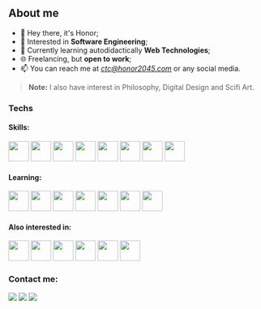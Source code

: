 ## About me

- 👋 Hey there, it's Honor;
- 👀 Interested in **Software Engineering**;
- 🌱 Currently learning autodidactically **Web Technologies**;
- 🌐 Freelancing, but **open to work**;
- 📫 You can reach me at *ctc@honor2045.com* or any social media.

> **Note:** I also have interest in Philosophy, Digital Design and Scifi Art.

### Techs

#### Skills:

<img src="https://cdn.jsdelivr.net/gh/devicons/devicon/icons/html5/html5-original.svg" width="40" height="40"/> <img src="https://cdn.jsdelivr.net/gh/devicons/devicon/icons/css3/css3-original.svg" width="40" height="40"/> <img src="https://cdn.jsdelivr.net/gh/devicons/devicon/icons/stylus/stylus-original.svg" width="40" height="40"/> <img src="https://cdn.jsdelivr.net/gh/devicons/devicon/icons/less/less-plain-wordmark.svg" width="40" height="40"/> <img src="https://cdn.jsdelivr.net/gh/devicons/devicon/icons/sass/sass-original.svg" width="40" height="40"/> <img src="https://cdn.jsdelivr.net/gh/devicons/devicon/icons/javascript/javascript-original.svg" width="40" height="40"/> <img src="https://cdn.jsdelivr.net/gh/devicons/devicon/icons/java/java-original.svg" width="40" height="40"/> <img src="https://cdn.jsdelivr.net/gh/devicons/devicon/icons/gradle/gradle-plain.svg" width="40" height="40"/> 

#### Learning:

<img src="https://cdn.jsdelivr.net/gh/devicons/devicon/icons/git/git-original.svg" width="40" height="40"/> <img src="https://cdn.jsdelivr.net/gh/devicons/devicon/icons/vuejs/vuejs-original.svg" width="40" height="40"/> <img src="https://cdn.jsdelivr.net/gh/devicons/devicon/icons/typescript/typescript-original.svg" width="40" height="40"/> <img src="https://cdn.jsdelivr.net/gh/devicons/devicon/icons/express/express-original.svg" width="40" height="40"/> <img src="https://cdn.jsdelivr.net/gh/devicons/devicon/icons/npm/npm-original-wordmark.svg" width="40" height="40"/>  <img src="https://cdn.jsdelivr.net/gh/devicons/devicon/icons/nodejs/nodejs-original.svg" width="40" height="40"/> <img src="https://cdn.jsdelivr.net/gh/devicons/devicon/icons/mysql/mysql-original.svg" width="40" height="40"/>

#### Also interested in:

<img src="https://cdn.jsdelivr.net/gh/devicons/devicon/icons/bootstrap/bootstrap-original.svg" width="40" height="40" /> <img src="https://cdn.jsdelivr.net/gh/devicons/devicon/icons/tailwindcss/tailwindcss-plain.svg" width="40" height="40" /> <img src="https://cdn.jsdelivr.net/gh/devicons/devicon/icons/react/react-original.svg" width="40" height="40"/> <img src="https://cdn.jsdelivr.net/gh/devicons/devicon/icons/spring/spring-original.svg" width="40" height="40"/> <img src="https://cdn.jsdelivr.net/gh/devicons/devicon/icons/vscode/vscode-original.svg" width="40" height="40"/> <img src="https://cdn.jsdelivr.net/gh/devicons/devicon/icons/chrome/chrome-original.svg" width="40" height="40"/> 

### Contact me:

<div>
  <a href="https://www.twitter.com/honor2045" target="_blank"><img src="https://img.shields.io/badge/Twitter-222222?style=for-the-badge&logo=twitch&logoColor=white" target="_blank"></a>
  <a href="https://instagram.com/honor2045" target="_blank"><img src="https://img.shields.io/badge/-Instagram-%23222222?style=for-the-badge&logo=instagram&logoColor=white" target="_blank"></a>
  <a href = "mailto:contact@honor2045.com"><img src="https://img.shields.io/badge/Gmail-222222?style=for-the-badge&logo=gmail&logoColor=white" target="_blank"></a>
</div>
